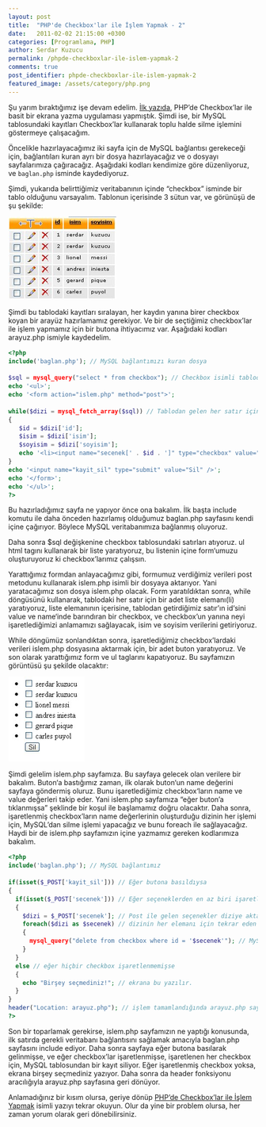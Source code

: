 ```yaml
---
layout: post
title:  "PHP'de Checkbox'lar ile İşlem Yapmak - 2"
date:   2011-02-02 21:15:00 +0300
categories: [Programlama, PHP]
author: Serdar Kuzucu
permalink: /phpde-checkboxlar-ile-islem-yapmak-2
comments: true
post_identifier: phpde-checkboxlar-ile-islem-yapmak-2
featured_image: /assets/category/php.png
---
```


Şu yarım bıraktığımız işe devam edelim. [İlk yazıda](/phpde-checkboxlar-ile-islem-yapmak), 
PHP’de Checkbox’lar ile basit bir ekrana yazma uygulaması yapmıştık. 
Şimdi ise, bir MySQL tablosundaki kayıtları Checkbox’lar kullanarak toplu halde silme işlemini göstermeye çalışacağım.

<!--more-->

Öncelikle hazırlayacağımız iki sayfa için de MySQL bağlantısı gerekeceği için, 
bağlantıları kuran ayrı bir dosya hazırlayacağız 
ve o dosyayı sayfalarımıza çağıracağız. 
Aşağıdaki kodları kendimize göre düzenliyoruz, ve `baglan.php` isminde kaydediyoruz.

Şimdi, yukarıda belirttiğimiz veritabanının içinde “checkbox” isminde bir tablo olduğunu varsayalım. 
Tablonun içerisinde 3 sütun var, ve görünüşü de şu şekilde:

![phpmyadmin - mysql](/assets/posts/mysql-phpmyadmin.jpg)

Şimdi bu tablodaki kayıtları sıralayan, her kaydın yanına birer checkbox koyan bir arayüz hazırlamamız gerekiyor. 
Ve bir de seçtiğimiz checkbox’lar ile işlem yapmamız için bir butona ihtiyacımız var. 
Aşağıdaki kodları arayuz.php ismiyle kaydedelim.

```php
<?php
include('baglan.php'); // MySQL bağlantımızı kuran dosya
 
$sql = mysql_query("select * from checkbox"); // Checkbox isimli tablodan kayıtları al
echo '<ul>';
echo '<form action="islem.php" method="post">';

while($dizi = mysql_fetch_array($sql)) // Tablodan gelen her satır için bir liste elemanı
{
   $id = $dizi['id'];
   $isim = $dizi['isim'];
   $soyisim = $dizi['soyisim'];
   echo '<li><input name="secenek[' . $id . ']" type="checkbox" value="' . $id . '" /> ' . $isim . ' '.$soyisim.'</li>'; 
} 
echo '<input name="kayit_sil" type="submit" value="Sil" />';
echo '</form>';
echo '</ul>';
?>
```

Bu hazırladığımız sayfa ne yapıyor önce ona bakalım. 
İlk başta include komutu ile daha önceden hazırlamış olduğumuz baglan.php sayfasını kendi içine çağırıyor.
Böylece MySQL veritabanımıza bağlanmış oluyoruz.

Daha sonra $sql değişkenine checkbox tablosundaki satırları atıyoruz.
ul html tagını kullanarak bir liste yaratıyoruz, 
bu listenin içine form‘umuzu oluşturuyoruz ki checkbox’larımız çalışsın. 

Yarattığımız formdan anlayacağımız gibi, formumuz verdiğimiz verileri post metodunu kullanarak 
islem.php isimli bir dosyaya aktarıyor. 
Yani yaratacağımız son dosya islem.php olacak. 
Form yaratıldıktan sonra, while döngüsünü kullanarak, 
tablodaki her satır için bir adet liste elemanı(li) yaratıyoruz, 
liste elemanının içerisine, tablodan getirdiğimiz satır’ın id‘sini 
value ve name‘inde barındıran bir checkbox, 
ve checkbox’un yanına neyi işaretlediğimizi anlamamızı sağlayacak, isim ve soyisim verilerini getiriyoruz. 

While döngümüz sonlandıktan sonra, işaretlediğimiz checkbox’lardaki verileri 
islem.php dosyasına aktarmak için, bir adet buton yaratıyoruz. 
Ve son olarak yarattığımız form ve ul taglarını kapatıyoruz. 
Bu sayfamızın görüntüsü şu şekilde olacaktır:

![Arayüz PHP Checkbox](/assets/posts/arayuz_checkboxes.jpg)

Şimdi gelelim islem.php sayfamıza. 
Bu sayfaya gelecek olan verilere bir bakalım. 
Buton‘a bastığımız zaman, ilk olarak buton‘un name değerini sayfaya göndermiş oluruz. 
Bunu işaretlediğimiz checkbox‘ların name ve value değerleri takip eder. 
Yani islem.php sayfamıza “eğer buton’a tıklanmışsa” şeklinde bir koşul ile başlamamız doğru olacaktır. 
Daha sonra, işaretlenmiş checkbox’ların name değerlerinin oluşturduğu dizinin her işlemi için, 
MySQL’dan silme işlemi yapacağız ve bunu foreach ile sağlayacağız. 
Haydi bir de islem.php sayfamızın içine yazmamız gereken kodlarımıza bakalım.

```php
<?php
include('baglan.php'); // MySQL bağlantımız
 
if(isset($_POST['kayit_sil'])) // Eğer butona basıldıysa
{
  if(isset($_POST['secenek'])) // Eğer seçeneklerden en az biri işaretlenmişse
  {
    $dizi = $_POST['secenek']; // Post ile gelen seçenekler diziye aktarılır.
    foreach($dizi as $secenek) // dizinin her elemanı için tekrar eden döngü
    {
      mysql_query("delete from checkbox where id = '$secenek'"); // MySQL'dan işbu veriyi silme
    }
  }
  else // eğer hiçbir checkbox işaretlenmemişse
  {
    echo "Birşey seçmediniz!"; // ekrana bu yazılır.
  }
}
header("Location: arayuz.php"); // işlem tamamlandığında arayuz.php sayfasına döner
?>
```

Son bir toparlamak gerekirse, islem.php sayfamızın ne yaptığı konusunda, 
ilk satırda gerekli veritabanı bağlantısını sağlamak amacıyla baglan.php sayfasını include ediyor. 
Daha sonra sayfaya eğer butona basılarak gelinmişse, ve eğer checkbox’lar işaretlenmişse, 
işaretlenen her checkbox için, MySQL tablosundan bir kayıt siliyor. 
Eğer işaretlenmiş checkbox yoksa, ekrana birşey seçmediniz yazıyor. 
Daha sonra da header fonksiyonu aracılığıyla arayuz.php sayfasına geri dönüyor.

Anlamadığınız bir kısım olursa, geriye dönüp 
[PHP’de Checkbox’lar ile İşlem Yapmak](/phpde-checkboxlar-ile-islem-yapmak) isimli yazıyı tekrar okuyun. 
Olur da yine bir problem olursa, her zaman yorum olarak geri dönebilirsiniz.
